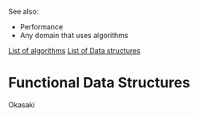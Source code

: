 
See also:
- Performance
- Any domain that uses algorithms

[List of algorithms](https://en.wikipedia.org/wiki/List_of_algorithms)
[List of Data structures](https://en.wikipedia.org/wiki/List_of_data_structures)



# Functional Data Structures
Okasaki